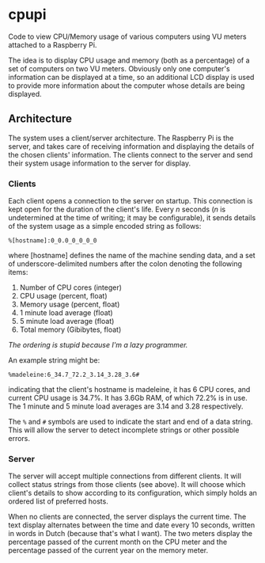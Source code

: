 # cpupi
Code to view CPU/Memory usage of various computers using VU meters attached to a Raspberry Pi.

The idea is to display CPU usage and memory (both as a percentage) of a set of computers on two VU meters. Obviously only one computer's information can be displayed at a time, so an additional LCD display is used to provide more information about the computer whose details are being displayed.

## Architecture
The system uses a client/server architecture. The Raspberry Pi is the server, and takes care of receiving information and displaying the details of the chosen clients' information. The clients connect to the server and send their system usage information to the server for display.

### Clients
Each client opens a connection to the server on startup. This connection is kept open for the duration of the client's life. Every _n_ seconds (_n_ is undetermined at the time of writing; it may be configurable), it sends details of the system usage as a simple encoded string as follows:

`%[hostname]:0_0.0_0_0_0_0`

where [hostname] defines the name of the machine sending data, and a set of underscore-delimited numbers after the colon denoting the following items:

1. Number of CPU cores (integer)
2. CPU usage (percent, float)
3. Memory usage (percent, float)
4. 1 minute load average (float)
5. 5 minute load average (float)
6. Total memory (Gibibytes, float)

_The ordering is stupid because I'm a lazy programmer._

An example string might be:

`%madeleine:6_34.7_72.2_3.14_3.28_3.6#`

indicating that the client's hostname is madeleine, it has 6 CPU cores, and current CPU usage is 34.7%. It has 3.6Gb RAM, of which 72.2% is in use. The 1 minute and 5 minute load averages are 3.14 and 3.28 respectively.

The `%` and `#` symbols are used to indicate the start and end of a data string. This will allow the server to detect incomplete strings or other possible errors.

### Server
The server will accept multiple connections from different clients. It will collect status strings from those clients (see above). It will choose which client's details to show according to its configuration, which simply holds an ordered list of preferred hosts.

When no clients are connected, the server displays the current time. The text display alternates between the time and date every 10 seconds, written in words in Dutch (because that's what I want). The two meters display the percentage passed of the current month on the CPU meter and the percentage passed of the current year on the memory meter.
